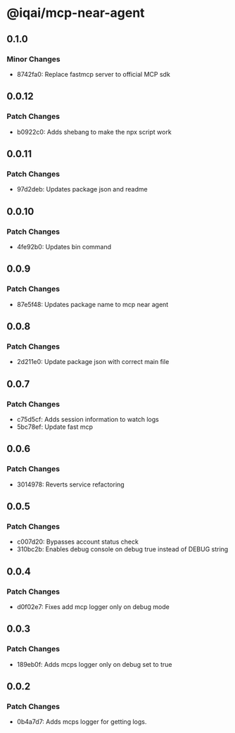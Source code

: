 # @iqai/mcp-near-agent

## 0.1.0

### Minor Changes

- 8742fa0: Replace fastmcp server to official MCP sdk

## 0.0.12

### Patch Changes

- b0922c0: Adds shebang to make the npx script work

## 0.0.11

### Patch Changes

- 97d2deb: Updates package json and readme

## 0.0.10

### Patch Changes

- 4fe92b0: Updates bin command

## 0.0.9

### Patch Changes

- 87e5f48: Updates package name to mcp near agent

## 0.0.8

### Patch Changes

- 2d211e0: Update package json with correct main file

## 0.0.7

### Patch Changes

- c75d5cf: Adds session information to watch logs
- 5bc78ef: Update fast mcp

## 0.0.6

### Patch Changes

- 3014978: Reverts service refactoring

## 0.0.5

### Patch Changes

- c007d20: Bypasses account status check
- 310bc2b: Enables debug console on debug true instead of DEBUG string

## 0.0.4

### Patch Changes

- d0f02e7: Fixes add mcp logger only on debug mode

## 0.0.3

### Patch Changes

- 189eb0f: Adds mcps logger only on debug set to true

## 0.0.2

### Patch Changes

- 0b4a7d7: Adds mcps logger for getting logs.
